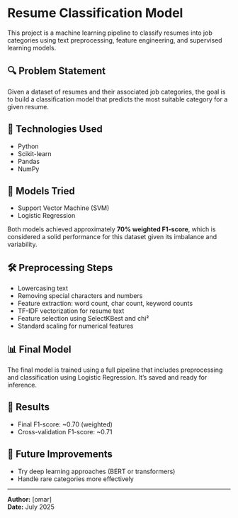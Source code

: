 # Resume Classification Model

This project is a machine learning pipeline to classify resumes into job categories using text preprocessing, feature engineering, and supervised learning models.

## 🔍 Problem Statement
Given a dataset of resumes and their associated job categories, the goal is to build a classification model that predicts the most suitable category for a given resume.

## 🧰 Technologies Used
- Python
- Scikit-learn
- Pandas
- NumPy

## 🧪 Models Tried
- Support Vector Machine (SVM)
- Logistic Regression

Both models achieved approximately **70% weighted F1-score**, which is considered a solid performance for this dataset given its imbalance and variability.

## 🛠️ Preprocessing Steps
- Lowercasing text
- Removing special characters and numbers
- Feature extraction: word count, char count, keyword counts
- TF-IDF vectorization for resume text
- Feature selection using SelectKBest and chi²
- Standard scaling for numerical features

## 📊 Final Model
The final model is trained using a full pipeline that includes preprocessing and classification using Logistic Regression. It’s saved and ready for inference.

## 📝 Results
- Final F1-score: ~0.70 (weighted)
- Cross-validation F1-score: ~0.71

## 🚀 Future Improvements
- Try deep learning approaches (BERT or transformers)
- Handle rare categories more effectively


---

**Author:** [omar]  
**Date:** July 2025
